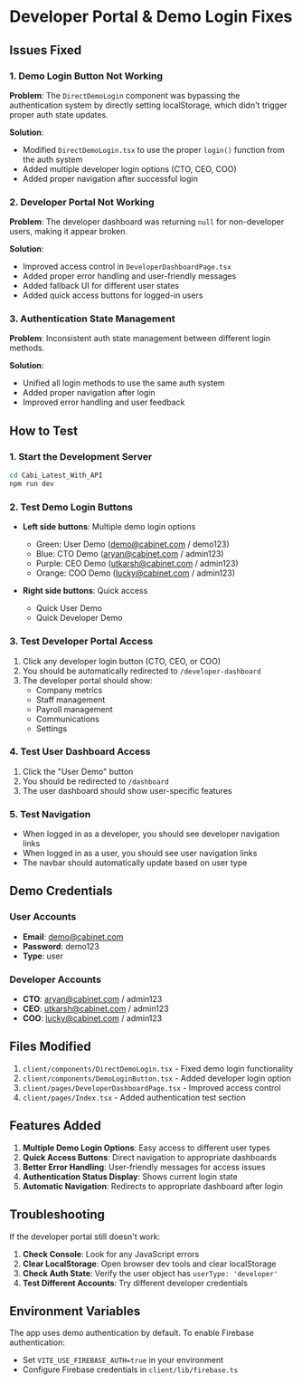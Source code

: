 # Developer Portal & Demo Login Fixes

## Issues Fixed

### 1. Demo Login Button Not Working
**Problem**: The `DirectDemoLogin` component was bypassing the authentication system by directly setting localStorage, which didn't trigger proper auth state updates.

**Solution**: 
- Modified `DirectDemoLogin.tsx` to use the proper `login()` function from the auth system
- Added multiple developer login options (CTO, CEO, COO)
- Added proper navigation after successful login

### 2. Developer Portal Not Working
**Problem**: The developer dashboard was returning `null` for non-developer users, making it appear broken.

**Solution**:
- Improved access control in `DeveloperDashboardPage.tsx`
- Added proper error handling and user-friendly messages
- Added fallback UI for different user states
- Added quick access buttons for logged-in users

### 3. Authentication State Management
**Problem**: Inconsistent auth state management between different login methods.

**Solution**:
- Unified all login methods to use the same auth system
- Added proper navigation after login
- Improved error handling and user feedback

## How to Test

### 1. Start the Development Server
```bash
cd Cabi_Latest_With_API
npm run dev
```

### 2. Test Demo Login Buttons
- **Left side buttons**: Multiple demo login options
  - Green: User Demo (demo@cabinet.com / demo123)
  - Blue: CTO Demo (aryan@cabinet.com / admin123)
  - Purple: CEO Demo (utkarsh@cabinet.com / admin123)
  - Orange: COO Demo (lucky@cabinet.com / admin123)

- **Right side buttons**: Quick access
  - Quick User Demo
  - Quick Developer Demo

### 3. Test Developer Portal Access
1. Click any developer login button (CTO, CEO, or COO)
2. You should be automatically redirected to `/developer-dashboard`
3. The developer portal should show:
   - Company metrics
   - Staff management
   - Payroll management
   - Communications
   - Settings

### 4. Test User Dashboard Access
1. Click the "User Demo" button
2. You should be redirected to `/dashboard`
3. The user dashboard should show user-specific features

### 5. Test Navigation
- When logged in as a developer, you should see developer navigation links
- When logged in as a user, you should see user navigation links
- The navbar should automatically update based on user type

## Demo Credentials

### User Accounts
- **Email**: demo@cabinet.com
- **Password**: demo123
- **Type**: user

### Developer Accounts
- **CTO**: aryan@cabinet.com / admin123
- **CEO**: utkarsh@cabinet.com / admin123
- **COO**: lucky@cabinet.com / admin123

## Files Modified

1. `client/components/DirectDemoLogin.tsx` - Fixed demo login functionality
2. `client/components/DemoLoginButton.tsx` - Added developer login option
3. `client/pages/DeveloperDashboardPage.tsx` - Improved access control
4. `client/pages/Index.tsx` - Added authentication test section

## Features Added

1. **Multiple Demo Login Options**: Easy access to different user types
2. **Quick Access Buttons**: Direct navigation to appropriate dashboards
3. **Better Error Handling**: User-friendly messages for access issues
4. **Authentication Status Display**: Shows current login state
5. **Automatic Navigation**: Redirects to appropriate dashboard after login

## Troubleshooting

If the developer portal still doesn't work:

1. **Check Console**: Look for any JavaScript errors
2. **Clear LocalStorage**: Open browser dev tools and clear localStorage
3. **Check Auth State**: Verify the user object has `userType: 'developer'`
4. **Test Different Accounts**: Try different developer credentials

## Environment Variables

The app uses demo authentication by default. To enable Firebase authentication:
- Set `VITE_USE_FIREBASE_AUTH=true` in your environment
- Configure Firebase credentials in `client/lib/firebase.ts` 